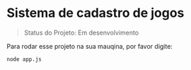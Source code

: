 <h1>Sistema de cadastro de jogos</h1>

>Status do Projeto: Em desenvolvimento

Para rodar esse projeto na sua mauqina, por favor digite:

```
node app.js
```
